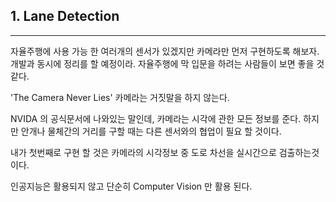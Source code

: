 ## 1. Lane Detection
---
자율주행에 사용 가능 한 여러개의 센서가 있겠지만 카메라만 먼저 구현하도록 해보자. 개발과 동시에 정리를 할 예정이라. 자율주행에 막 입문을 하려는 사람들이 보면 좋을 것 같다. 

'The Camera Never Lies' 카메라는 거짓말을 하지 않는다. 

NVIDA 의 공식문서에 나와있는 말인데, 카메라는 시각에 관한 모든 정보를 준다. 하지만 안개나 물체간의 거리를 구할 때는 다른 센서와의 협업이 필요 할 것이다. 

내가 첫번째로 구현 할 것은 카메라의 시각정보 중 도로 차선을 실시간으로 검출하는것이다. 

인공지능은 활용되지 않고 단순히 Computer Vision 만 활용 된다. 